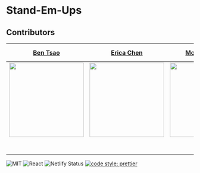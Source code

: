 # Stand-Em-Ups
## Contributors

|[Ben Tsao](https://github.com/cbtsao47) |[Erica Chen](https://github.com/erica-y-chen)|[Mckay Wrigley](https://github.com/mckaywrigley45)  |  [Curtis Hubbard](https://github.com/chubbard022)   | [Taylor Blount](https://github.com/thirdeyeclub)      |
| :-----------------------------------------------------------------------------------------------------------------------: | :--------------------------------------------------------------------------------------------------------------------------------------: | :---------------------------------------------------------------------------------------------------------------------------------------: | :----------------------------------------------------------------------------------------------------------------------------: | :---: |
|  [<img src="https://avatars2.githubusercontent.com/u/16598376?s=400&v=4" width = "200" />](https://github.com/cbtsao47)  |          [<img src="https://avatars0.githubusercontent.com/u/47537927?s=400&v=4" width = "200" />](https://github.com/erica-y-chen)          |              [<img src="https://avatars3.githubusercontent.com/u/29221284?s=400&v=4" width = "200" />](https://github.com/mckaywrigley45)               |  [<img src="https://avatars2.githubusercontent.com/u/16605573?s=460&v=4" width = "200" />](https://github.com/mikaelacurrier)  |
|                  [<img src="https://github.com/favicon.ico" width="15"> ](https://github.com/erin-koen)                   |                          [<img src="https://github.com/favicon.ico" width="15"> ](https://github.com/AAsriyan)                           |                        [<img src="https://github.com/favicon.ico" width="15"> ](https://github.com/mikaelacurrier)                        |                   [<img src="https://github.com/favicon.ico" width="15"> ](https://github.com/shaunmcarmody)                   |
| [ <img src="https://static.licdn.com/sc/h/al2o9zrvru7aqj8e1x2rzsrca" width="15"> ](https://www.linkedin.com/in/erinkoen/) | [ <img src="https://static.licdn.com/sc/h/al2o9zrvru7aqj8e1x2rzsrca" width="15"> ](https://www.linkedin.com/in/arshak-asriyan-097012a0/) | [ <img src="https://static.licdn.com/sc/h/al2o9zrvru7aqj8e1x2rzsrca" width="15"> ](https://www.linkedin.com/in/mikaela-currier-473a2b179) | [ <img src="https://static.licdn.com/sc/h/al2o9zrvru7aqj8e1x2rzsrca" width="15"> ](https://www.linkedin.com/in/shaunmcarmody/) |

![MIT](https://img.shields.io/packagist/l/doctrine/orm.svg)
![React](https://img.shields.io/badge/react-v16.7.0--alpha.2-blue.svg)
![Netlify Status](https://api.netlify.com/api/v1/badges/b5c4db1c-b10d-42c3-b157-3746edd9e81d/deploy-status)
[![code style: prettier](https://img.shields.io/badge/code_style-prettier-ff69b4.svg?style=flat-square)](https://github.com/prettier/prettier)


